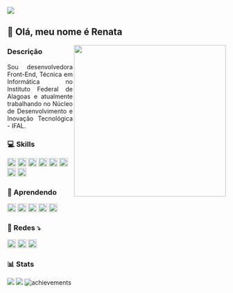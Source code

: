 ![](https://komarev.com/ghpvc/?username=renatabfs&color=brightgreen&label=Views&style=plastic)
## 🌳 Olá, meu nome é Renata
<img height=350 align="right" src="https://github.com/renatabfs/renatabfs/assets/90646434/90173bdb-2a4d-4e3b-8737-04f51b320bb9" />

### Descrição

<section>
<p align="justify">
  Sou desenvolvedora Front-End, Técnica em Informática no Instituto Federal de Alagoas e atualmente trabalhando no Núcleo de Desenvolvimento e Inovação Tecnológica - IFAL.
</p>

### 💻 Skills 
<img height="20px" src="https://img.shields.io/badge/JavaScript-F7DF1E?style=for-the-badge&logo=javascript&logoColor=black"/> <img height="20px" src="https://img.shields.io/badge/CSS-239120?&style=for-the-badge&logo=css3&logoColor=white"/> <img height="20px" src="https://img.shields.io/badge/HTML5-E34F26?style=for-the-badge&logo=html5&logoColor=white"/> <img height="20px" src="https://img.shields.io/badge/React_Native-20232A?style=for-the-badge&logo=react&logoColor=61DAFB"/> <img height="20px" src="https://img.shields.io/badge/Dart-0175C2?style=for-the-badge&logo=dart&logoColor=white"/> <img height="20px" src="https://img.shields.io/badge/Flutter-02569B?style=for-the-badge&logo=flutter&logoColor=white"/> <img height="20px" src="https://img.shields.io/badge/Figma-F24E1E?style=for-the-badge&logo=figma&logoColor=white"/> <img height="20px" src="https://img.shields.io/badge/Tailwind_CSS-38B2AC?style=for-the-badge&logo=tailwind-css&logoColor=white"/>
  
### 📗 Aprendendo 
<img height="20px" src="https://img.shields.io/badge/GIT-E44C30?style=for-the-badge&logo=git&logoColor=white"/> <img height="20px" src="https://img.shields.io/badge/Java-ED8B00?style=for-the-badge&logo=openjdk&logoColor=green"/> <img height="20px" src="https://img.shields.io/badge/Node.js-43853D?style=for-the-badge&logo=node.js&logoColor=white"/> <img height="20px" src="https://img.shields.io/badge/Express.js-404D59?style=for-the-badge"/> 
<img height="20px" src="ttps://img.shields.io/badge/TypeScript-007ACC?style=for-the-badge&logo=typescript&logoColor=white"/>

### 💌 Redes ⤵️
<p align="left">
  <a href="malito:irenatabfs@gmail.com" alt="Gmail">
  <img src="https://img.shields.io/badge/Gmail-D14836?style=for-the-badge&logo=gmail&logoColor=white&link=malito:irenatabfs@gmail.com" height="20px" /></a>

  <a href="https://www.linkedin.com/in/renata-beatriz-bbba4623b/" alt="Linkedin">
  <img src="https://img.shields.io/badge/LinkedIn-0077B5?style=for-the-badge&logo=linkedin&logoColor=white&link=https://www.linkedin.com/in/renata-beatriz-bbba4623b/" height ="20px"/></a>

  <a href="https://www.instagram.com/renatabfs_" alt="Instagram">
  <img src="https://img.shields.io/badge/Instagram-E4405F?style=for-the-badge&logo=instagram&logoColor=white&link=www.instagram.com/renatabfs_" height="20px"/></a>
</p>  

### 📊 Stats
  
<img src="https://github-readme-stats.vercel.app/api?username=renatabfs&show_icons=true&theme=chartreuse-dark&layout=compact"/>
<img src="https://github-readme-stats.vercel.app/api/top-langs/?username=renatabfs&theme=chartreuse-dark&layout=compact" />
<img alt="achievements" src="https://github-profile-trophy.vercel.app/?username=renatabfs&theme=matrix&margin-w=8&column=4&count_private=true&rank=S,AAA,B" />

